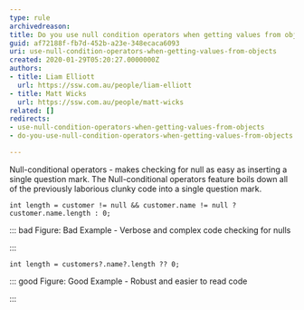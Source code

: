 ```yaml
---
type: rule
archivedreason: 
title: Do you use null condition operators when getting values from objects
guid: af72188f-fb7d-452b-a23e-348ecaca6093
uri: use-null-condition-operators-when-getting-values-from-objects
created: 2020-01-29T05:20:27.0000000Z
authors:
- title: Liam Elliott
  url: https://ssw.com.au/people/liam-elliott
- title: Matt Wicks
  url: https://ssw.com.au/people/matt-wicks
related: []
redirects:
- use-null-condition-operators-when-getting-values-from-objects
- do-you-use-null-condition-operators-when-getting-values-from-objects

---
```


Null-conditional operators - makes checking for null as easy as inserting a single question mark. The Null-conditional operators feature boils down all of the previously laborious clunky code into a single question mark.

<!--endintro-->



```
int length = customer != null && customer.name != null ? customer.name.length : 0;
```




::: bad
Figure: Bad Example - Verbose and complex code checking for nulls

:::



```
int length = customers?.name?.length ?? 0;
```




::: good
Figure: Good Example - Robust and easier to read code

:::
